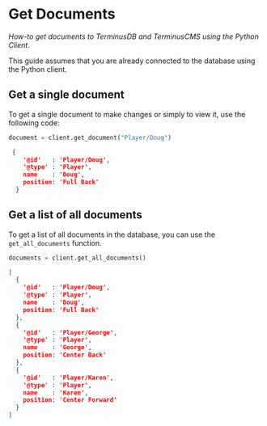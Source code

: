 # Get Documents

*How-to get documents to TerminusDB and TerminusCMS using the Python Client*.

This guide assumes that you are already connected to the database using the Python client.

## Get a single document

To get a single document to make changes or simply to view it, use the following code:

```python
document = client.get_document("Player/Doug")
```

```json
 {
    '@id'   : 'Player/Doug',
    '@type' : 'Player',
    name    : 'Doug',
    position: 'Full Back'
  }
```

## Get a list of all documents

To get a list of all documents in the database, you can use the `get_all_documents` function.

```python
documents = client.get_all_documents()
```


```json
[
  {
    '@id'   : 'Player/Doug',
    '@type' : 'Player',
    name    : 'Doug',
    position: 'Full Back'
  },
  {
    '@id'   : 'Player/George',
    '@type' : 'Player',
    name    : 'George',
    position: 'Center Back'
  },
  {
    '@id'   : 'Player/Karen',
    '@type' : 'Player',
    name    : 'Karen',
    position: 'Center Forward'
  }
]
```
